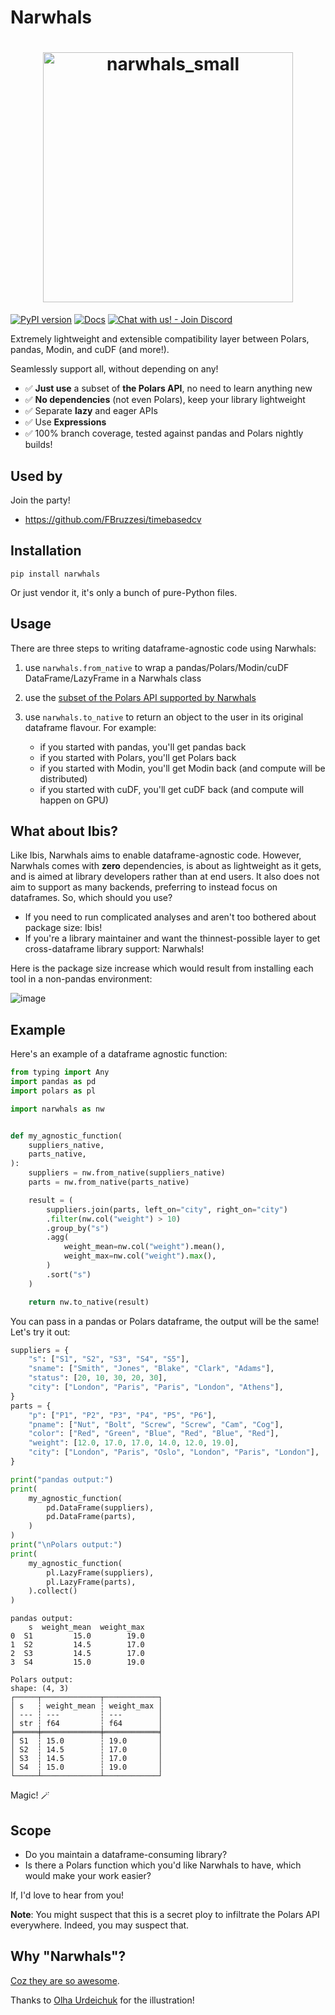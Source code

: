 # Narwhals

<h1 align="center">
	<img
		width="400"
		alt="narwhals_small"
		src="https://github.com/MarcoGorelli/narwhals/assets/33491632/26be901e-5383-49f2-9fbd-5c97b7696f27">
</h1>

[![PyPI version](https://badge.fury.io/py/narwhals.svg)](https://badge.fury.io/py/narwhals)
[![Docs](https://img.shields.io/badge/Docs-coolgreen?style=flat&link=https://marcogorelli.github.io/narwhals/)](https://marcogorelli.github.io/narwhals/)
[![Chat with us! - Join Discord](https://img.shields.io/badge/Chat_with_us!-Join_Discord-coolgreen)](https://discord.gg/V3PqtB4VA4)

Extremely lightweight and extensible compatibility layer between Polars, pandas, Modin, and cuDF (and more!).

Seamlessly support all, without depending on any!

- ✅ **Just use** a subset of **the Polars API**, no need to learn anything new
- ✅ **No dependencies** (not even Polars), keep your library lightweight
- ✅ Separate **lazy** and eager APIs
- ✅ Use **Expressions**
- ✅ 100% branch coverage, tested against pandas and Polars nightly builds!

## Used by

Join the party!

- https://github.com/FBruzzesi/timebasedcv

## Installation

```
pip install narwhals
```
Or just vendor it, it's only a bunch of pure-Python files.

## Usage

There are three steps to writing dataframe-agnostic code using Narwhals:

1. use `narwhals.from_native` to wrap a pandas/Polars/Modin/cuDF
   DataFrame/LazyFrame in a Narwhals class
2. use the [subset of the Polars API supported by Narwhals](https://marcogorelli.github.io/narwhals/api-reference/narwhals/)
3. use `narwhals.to_native` to return an object to the user in its original
   dataframe flavour. For example:

   - if you started with pandas, you'll get pandas back
   - if you started with Polars, you'll get Polars back
   - if you started with Modin, you'll get Modin back (and compute will be distributed)
   - if you started with cuDF, you'll get cuDF back (and compute will happen on GPU)

## What about Ibis?

Like Ibis, Narwhals aims to enable dataframe-agnostic code. However, Narwhals comes with **zero** dependencies,
is about as lightweight as it gets, and is aimed at library developers rather than at end users. It also does
not aim to support as many backends, preferring to instead focus on dataframes. So, which should you use?

- If you need to run complicated analyses and aren't too bothered about package size: Ibis!
- If you're a library maintainer and want the thinnest-possible layer to get cross-dataframe library support: Narwhals!

Here is the package size increase which would result from installing each tool in a non-pandas
environment:

![image](https://github.com/MarcoGorelli/narwhals/assets/33491632/a8dfba78-feb1-48c1-960a-5b9b03585fa5)
   
## Example

Here's an example of a dataframe agnostic function:

```python
from typing import Any
import pandas as pd
import polars as pl

import narwhals as nw


def my_agnostic_function(
    suppliers_native,
    parts_native,
):
    suppliers = nw.from_native(suppliers_native)
    parts = nw.from_native(parts_native)

    result = (
        suppliers.join(parts, left_on="city", right_on="city")
        .filter(nw.col("weight") > 10)
        .group_by("s")
        .agg(
            weight_mean=nw.col("weight").mean(),
            weight_max=nw.col("weight").max(),
        )
        .sort("s")
    )

    return nw.to_native(result)
```
You can pass in a pandas or Polars dataframe, the output will be the same!
Let's try it out:

```python
suppliers = {
    "s": ["S1", "S2", "S3", "S4", "S5"],
    "sname": ["Smith", "Jones", "Blake", "Clark", "Adams"],
    "status": [20, 10, 30, 20, 30],
    "city": ["London", "Paris", "Paris", "London", "Athens"],
}
parts = {
    "p": ["P1", "P2", "P3", "P4", "P5", "P6"],
    "pname": ["Nut", "Bolt", "Screw", "Screw", "Cam", "Cog"],
    "color": ["Red", "Green", "Blue", "Red", "Blue", "Red"],
    "weight": [12.0, 17.0, 17.0, 14.0, 12.0, 19.0],
    "city": ["London", "Paris", "Oslo", "London", "Paris", "London"],
}

print("pandas output:")
print(
    my_agnostic_function(
        pd.DataFrame(suppliers),
        pd.DataFrame(parts),
    )
)
print("\nPolars output:")
print(
    my_agnostic_function(
        pl.LazyFrame(suppliers),
        pl.LazyFrame(parts),
    ).collect()
)
```

```
pandas output:
    s  weight_mean  weight_max
0  S1         15.0        19.0
1  S2         14.5        17.0
2  S3         14.5        17.0
3  S4         15.0        19.0

Polars output:
shape: (4, 3)
┌─────┬─────────────┬────────────┐
│ s   ┆ weight_mean ┆ weight_max │
│ --- ┆ ---         ┆ ---        │
│ str ┆ f64         ┆ f64        │
╞═════╪═════════════╪════════════╡
│ S1  ┆ 15.0        ┆ 19.0       │
│ S2  ┆ 14.5        ┆ 17.0       │
│ S3  ┆ 14.5        ┆ 17.0       │
│ S4  ┆ 15.0        ┆ 19.0       │
└─────┴─────────────┴────────────┘
```
Magic! 🪄 

## Scope

- Do you maintain a dataframe-consuming library?
- Is there a Polars function which you'd like Narwhals to have, which would make your work easier?

If, I'd love to hear from you!

**Note**: You might suspect that this is a secret ploy to infiltrate the Polars API everywhere.
Indeed, you may suspect that.

## Why "Narwhals"?

[Coz they are so awesome](https://youtu.be/ykwqXuMPsoc?si=A-i8LdR38teYsos4).

Thanks to [Olha Urdeichuk](https://www.fiverr.com/olhaurdeichuk) for the illustration!
